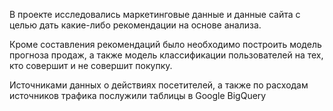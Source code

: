 
В проекте исследовались маркетинговые данные и данные сайта с целью дать какие-либо рекомендации на основе анализа.

Кроме составления рекомендаций было необходимо построить модель прогноза продаж, а также модель классификации пользователей на тех, кто совершит и не совершит покупку.

Источниками данных о действиях посетителей, а также по расходам источников трафика послужили таблицы в Google BigQuery

